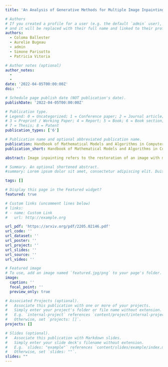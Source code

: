 ```yaml
---
title: 'An Analysis of Generative Methods for Multiple Image Inpainting'

# Authors
# If you created a profile for a user (e.g. the default `admin` user), write the username (folder name) here
# and it will be replaced with their full name and linked to their profile.
authors:
  - Coloma Ballester
  - Aurelie Bugeau
  - admin
  - Simone Parisotto
  - Patricia Vitoria

# Author notes (optional)
author_notes:
  - 
  - 
date: '2022-04-05T00:00:00Z'
doi: ''

# Schedule page publish date (NOT publication's date).
publishDate: '2022-04-05T00:00:00Z'

# Publication type.
# Legend: 0 = Uncategorized; 1 = Conference paper; 2 = Journal article;
# 3 = Preprint / Working Paper; 4 = Report; 5 = Book; 6 = Book section;
# 7 = Thesis; 8 = Patent
publication_types: ['6']

# Publication name and optional abbreviated publication name.
publication: Handbook of Mathematical Models and Algorithms in Computer Vision and Imaging
publication_short: Handbook of Mathematical Models and Algorithms in Computer Vision and Imaging

abstract: Image inpainting refers to the restoration of an image with missing regions in a way that is not detectable by the observer. The inpainting regions can be of any size and shape. This is an ill-posed inverse problem that does not have a unique solution. In this work, we focus on learning-based image completion methods for multiple and diverse inpainting which goal is to provide a set of distinct solutions for a given damaged image. These methods capitalize on the probabilistic nature of certain generative models to sample various solutions that coherently restore the missing content. Along the chapter, we will analyze the underlying theory and analyze the recent proposals for multiple inpainting. To investigate the pros and cons of each method, we present quantitative and qualitative comparisons, on common datasets, regarding both the quality and the diversity of the set of inpainted solutions. Our analysis allows us to identify the most successful generative strategies in both inpainting quality and inpainting diversity. This task is closely related to the learning of an accurate probability distribution of images. Depending on the dataset in use, the challenges that entail the training of such a model will be discussed through the analysis.

# Summary. An optional shortened abstract.
#summary: Lorem ipsum dolor sit amet, consectetur adipiscing elit. Duis posuere tellus ac convallis placerat. Proin tincidunt magna sed ex sollicitudin condimentum.

tags: []

# Display this page in the Featured widget?
featured: true

# Custom links (uncomment lines below)
# links:
# - name: Custom Link
#   url: http://example.org

url_pdf: 'https://arxiv.org/pdf/2205.02146.pdf'
url_code: ''
url_dataset: ''
url_poster: ''
url_project: ''
url_slides: ''
url_source: ''
url_video: ''

# Featured image
# To use, add an image named `featured.jpg/png` to your page's folder.
image:
  caption: ''
  focal_point: ''
  preview_only: true

# Associated Projects (optional).
#   Associate this publication with one or more of your projects.
#   Simply enter your project's folder or file name without extension.
#   E.g. `internal-project` references `content/project/internal-project/index.md`.
#   Otherwise, set `projects: []`.
projects: []

# Slides (optional).
#   Associate this publication with Markdown slides.
#   Simply enter your slide deck's filename without extension.
#   E.g. `slides: "example"` references `content/slides/example/index.md`.
#   Otherwise, set `slides: ""`.
slides: ""
---
```

